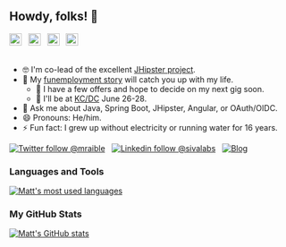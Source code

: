 <!--
**mraible/mraible** is a ✨ _special_ ✨ repository because its `README.md` (this file) appears on your GitHub profile.

Here are some ideas to get you started:

- 🔭 I’m currently working on ...
- 🌱 I’m currently learning ...
- 👯 I’m looking to collaborate on ...
- 🤔 I’m looking for help with ...
- 💬 Ask me about ...
- 📫 How to reach me: ...
- 😄 Pronouns: ...
- ⚡ Fun fact: ...
-->

## Howdy, folks! 🤠

<a href="https://www.youtube.com/mraible">
  <img alt="Matt's YouTube Channel" width="22px" src="https://cdn.jsdelivr.net/npm/simple-icons@v3/icons/youtube.svg" /></a> &nbsp;
<a href="https://twitter.com/mraible">
  <img alt="Follow @mraible on Twitter" width="22px" src="https://cdn.jsdelivr.net/npm/simple-icons@v3/icons/twitter.svg" /></a> &nbsp;
<a href="https://www.linkedin.com/in/mraible/">
  <img alt="Matt on LinkedIn" width="22px" src="https://cdn.jsdelivr.net/npm/simple-icons@v3/icons/linkedin.svg" /></a> &nbsp;
<a href="https://stackoverflow.com/users/65681/matt-raible">
  <img alt="Matt's Stack Overflow" width="22px" src="https://cdn.jsdelivr.net/npm/simple-icons@v3/icons/stackoverflow.svg" /></a> &nbsp;
<br/>
<br/>

- 🤓  I'm co-lead of the excellent [JHipster project](https://github.com/jhipster). 
- 🎊  My [funemployment story](https://raibledesigns.com/rd/entry/funemployment_2024) will catch you up with my life.
  - 🍾  I have a few offers and hope to decide on my next gig soon.
  - 🍖  I'll be at [KC/DC](https://www.kcdc.info/) June 26-28. 
- 💬  Ask me about Java, Spring Boot, JHipster, Angular, or OAuth/OIDC.
- 😄  Pronouns: He/him.
- ⚡  Fun fact: I grew up without electricity or running water for 16 years. 

[![Twitter follow @mraible](https://img.shields.io/twitter/follow/mraible?style=social)](https://twitter.com/mraible) &nbsp;
[![Linkedin follow @sivalabs](https://img.shields.io/badge/-mraible-blue?style=flat-square&logo=Linkedin&logoColor=white&link=https://www.linkedin.com/in/mraible/)](https://www.linkedin.com/in/mraible/) &nbsp;
[![Blog](https://img.shields.io/badge/Blog-raibledesigns.com-brightgreen)](https://raibledesigns.com)

### Languages and Tools

<a href="https://github.com/mraible">
  <img align="center" src="https://github-readme-stats.vercel.app/api/top-langs/?username=mraible&theme=light&count_private=true" alt="Matt's most used languages" /></a>


### My GitHub Stats

<a href="https://github.com/mraible">
 <img align="center" src="https://github-readme-stats.vercel.app/api?username=mraible&show_icons=true&theme=light&line_height=27" alt="Matt's GitHub stats"/></a>
